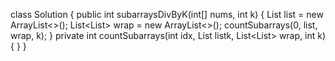 class Solution {
public int subarraysDivByK(int[] nums, int k) {
List<Integer> list = new ArrayList<>();
List<List<Intger>> wrap = new ArrayList<>();
countSubarrays(0, list, wrap, k);
}
private int countSubarrays(int idx, List<Integer> listk, List<List<Integer>> wrap, int k){
}
}
